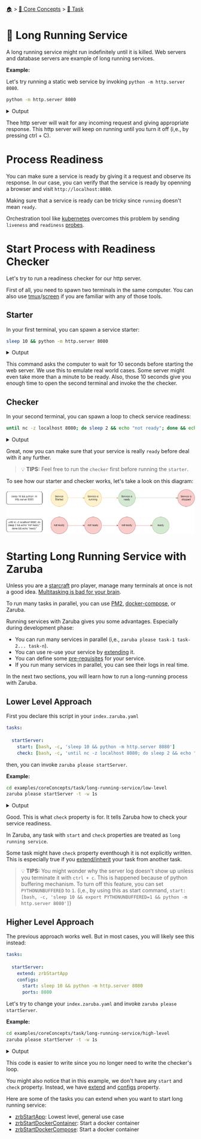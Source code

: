 <!--startTocHeader-->
[🏠](../../README.md) > [🧠 Core Concepts](../README.md) > [🔨 Task](README.md)
# 🍹 Long Running Service
<!--endTocHeader-->

A long running service might run indefinitely until it is killed. Web servers and database servers are example of long running services.

__Example:__

Let's try running a static web service by invoking `python -m http.server 8080`.

```bash
python -m http.server 8080
```

<details>
<summary>Output</summary>

```````
Serving HTTP on 0.0.0.0 port 8080 (http://0.0.0.0:8080/) ...
```````
</details>

Thee http server will wait for any incoming request and giving appropriate response. This http server will keep on running until you turn it off (i,e., by pressing ctrl + C).


# Process Readiness

You can make sure a service is ready by giving it a request and observe its response. In our case, you can verify that the service is ready by openning a browser and visit `http://localhost:8080`.

Making sure that a service is ready can be tricky since `running` doesn't mean `ready`.

Orchestration tool like [kubernetes](https://kubernetes.io/) overcomes this problem by sending `liveness` and `readiness` [probes](https://kubernetes.io/docs/tasks/configure-pod-container/configure-liveness-readiness-startup-probes/).


# Start Process with Readiness Checker

Let's try to run a readiness checker for our http server.

First of all, you need to spawn two terminals in the same computer. You can also use [tmux](https://github.com/tmux/tmux)/[screen](https://linuxhint.com/screen-linux/) if you are familiar with any of those tools.

## Starter

In your first terminal, you can spawn a service starter:

```bash
sleep 10 && python -m http.server 8080
```
<details>
<summary>Output</summary>

````
Serving HTTP on 0.0.0.0 port 8080 (http://0.0.0.0:8080/) ...
````
</details>

This command asks the computer to wait for 10 seconds before starting the web server. We use this to emulate real world cases. Some server might even take more than a minute to be ready. Also, those 10 seconds give you enough time to open the second terminal and invoke the the checker.

## Checker

In your second terminal, you can spawn a loop to check service readiness:

```bash
until nc -z localhost 8080; do sleep 2 && echo "not ready"; done && echo "ready"
```
<details>
<summary>Output</summary>

````
not ready
not ready
not ready
not ready
ready
````
</details>

Great, now you can make sure that your service is really `ready` before deal with it any further.

> 💡 __TIPS:__  Feel free to run the `checker` first before running the `starter`. 

To see how our starter and checker works, let's take a look on this diagram:

![](images/starter-and-checker.png)


# Starting Long Running Service with Zaruba

Unless you are a [starcraft](https://starcraft2.com/en-us/) pro player, manage many terminals at once is not a good idea. [Multitasking is bad for your brain](https://fee.org/articles/multitasking-is-bad-for-your-brain/).

To run many tasks in parallel, you can use [PM2](https://pm2.keymetrics.io/), [docker-compose](https://docs.docker.com/compose/), or Zaruba.

Running services with Zaruba gives you some advantages. Especially during development phase:

* You can run many services in parallel (i,e., `zaruba please task-1 task-2... task-n`).
* You can use re-use your service by [extending](./extend-task.md) it.
* You can define some [pre-requisites](./define-task-dependencies.md) for your service.
* If you run many services in parallel, you can see their logs in real time.

In the next two sections, you will learn how to run a long-running process with Zaruba.

## Lower Level Approach

First you declare this script in your `index.zaruba.yaml`

```yaml
tasks:

  startServer:
    start: [bash, -c, 'sleep 10 && python -m http.server 8080']
    check: [bash, -c, 'until nc -z localhost 8080; do sleep 2 && echo "not ready"; done && echo "ready"']
```

then, you can invoke `zaruba please startServer`.


__Example:__


```bash
cd examples/coreConcepts/task/long-running-service/low-level
zaruba please startServer -t -w 1s
```
 
<details>
<summary>Output</summary>
 
```````
🤖 🔎 Job Starting...
         Elapsed Time: 1.252µs
         Current Time: 09:10:39
🤖 🏁 Running 🍏 startServer starter (Attempt 1 of 3) on /home/gofrendi/zaruba/docs/examples/coreConcepts/task/long-running-service/low-level
🤖 🏁 Running 🍏 startServer readiness checker (Attempt 1 of infinite) on /home/gofrendi/zaruba/docs/examples/coreConcepts/task/long-running-service/low-level
🤖 🔥 Exit 🍏 startServer readiness checker (Attempt 1 of infinite):
        * bash
        * -c
        * nc -z localhost 8080
exit status 1
🤖 🏁 Running 🍏 startServer readiness checker (Attempt 2 of infinite) on /home/gofrendi/zaruba/docs/examples/coreConcepts/task/long-running-service/low-level
🤖 🔥 Exit 🍏 startServer readiness checker (Attempt 2 of infinite):
        * bash
        * -c
        * nc -z localhost 8080
exit status 1
🤖 🏁 Running 🍏 startServer readiness checker (Attempt 3 of infinite) on /home/gofrendi/zaruba/docs/examples/coreConcepts/task/long-running-service/low-level
🤖 🔥 Exit 🍏 startServer readiness checker (Attempt 3 of infinite):
        * bash
        * -c
        * nc -z localhost 8080
exit status 1
🤖    🚀 🍏 startServer          Serving HTTP on 0.0.0.0 port 8080 (http://0.0.0.0:8080/) ...
🤖 🏁 Running 🍏 startServer readiness checker (Attempt 4 of infinite) on /home/gofrendi/zaruba/docs/examples/coreConcepts/task/long-running-service/low-level
🤖 🎉 Successfully running 🍏 startServer readiness checker (Attempt 4 of infinite)
🤖 🔎 Job Running...
         Elapsed Time: 6.011185667s
         Current Time: 09:10:45
         Active Process:
           * (PID=8715) 🍏 startServer starter (Attempt 1 of 3)
🤖 🎉 🎉🎉🎉🎉🎉🎉🎉🎉🎉🎉🎉
🤖 🎉 Job Complete!!! 🎉🎉🎉
🤖 🔥 Terminating
🤖 🔪 Kill 🍏 startServer starter (PID=8715)
🤖    🚀 🍏 startServer          
🤖    🚀 🍏 startServer          Keyboard interrupt received, exiting.
🤖 🎉 Successfully running 🍏 startServer starter (Attempt 1 of 3)
🤖 🔎 Job Ended...
         Elapsed Time: 8.215723871s
         Current Time: 09:10:48
🤖 🔥 🍏 startServer starter exited without any error message
zaruba please startServer   -t -w 1s
```````
</details>



Good. This is what `check` property is for. It tells Zaruba how to check your service readiness. 

In Zaruba, any task with `start` and `check` properties are treated as `long running service`.

Some task might have `check` property eventhough it is not explicitly written. This is especially true if you [extend/inherit](extend-task.md) your task from another task.
    
> 💡 __TIPS:__  You might wonder why the server log doesn't show up unless you terminate it with `ctrl + c`. This is happened because of python buffering mechanism. To turn off this feature, you can set `PYTHONUNBUFFERED` to `1`. (i,e., by using this as start command, `start: [bash, -c, 'sleep 10 && export PYTHONUNBUFFERED=1 && python -m http.server 8080']`)


## Higher Level Approach

The previous approach works well. But in most cases, you will likely see this instead:

```yaml
tasks:

  startServer:
    extend: zrbStartApp
    configs:
      start: sleep 10 && python -m http.server 8080
      ports: 8080
```

Let's try to change your `index.zaruba.yaml` and invoke `zaruba please startServer`.

__Example:__


```bash
cd examples/coreConcepts/task/long-running-service/high-level
zaruba please startServer -t -w 1s
```
 
<details>
<summary>Output</summary>
 
```````
🤖 🔎 Job Starting...
         Elapsed Time: 1.143µs
         Current Time: 09:10:48
🤖 🏁 Running 🔗 updateProjectLinks runner (Attempt 1 of 3) on /home/gofrendi/zaruba/docs/examples/coreConcepts/task/long-running-service/high-level
🤖    🚀 🔗 updateProjectLinks   🎉🎉🎉
🤖    🚀 🔗 updateProjectLinks   Links updated
🤖 🎉 Successfully running 🔗 updateProjectLinks runner (Attempt 1 of 3)
🤖 🏁 Running 🍏 startServer starter (Attempt 1 of 3) on /home/gofrendi/zaruba/docs/examples/coreConcepts/task/long-running-service/high-level
🤖 🏁 Running 🍏 startServer readiness checker (Attempt 1 of infinite) on /home/gofrendi/zaruba/docs/examples/coreConcepts/task/long-running-service/high-level
🤖    🔎 🍏 startServer          🔎 Waiting for port '8080'
🤖    🚀 🍏 startServer          Serving HTTP on 0.0.0.0 port 8080 (http://0.0.0.0:8080/) ...
🤖    🔎 🍏 startServer          🔎 Port '8080' is ready
🤖    🔎 🍏 startServer          🎉🎉🎉
🤖 🎉 Successfully running 🍏 startServer readiness checker (Attempt 1 of infinite)
🤖    🔎 🍏 startServer          📜 Task 'startServer' is ready
🤖 🔎 Job Running...
         Elapsed Time: 11.046714444s
         Current Time: 09:10:59
         Active Process:
           * (PID=8738) 🍏 startServer starter (Attempt 1 of 3)
🤖 🎉 🎉🎉🎉🎉🎉🎉🎉🎉🎉🎉🎉
🤖 🎉 Job Complete!!! 🎉🎉🎉
🤖 🔥 Terminating
🤖 🔪 Kill 🍏 startServer starter (PID=8738)
🤖    🚀 🍏 startServer          
🤖    🚀 🍏 startServer          Keyboard interrupt received, exiting.
🤖    🚀 🍏 startServer          🎉🎉🎉
🤖    🚀 🍏 startServer          📜 Task 'startServer' is started
🤖 🎉 Successfully running 🍏 startServer starter (Attempt 1 of 3)
🤖 🔎 Job Ended...
         Elapsed Time: 13.250058093s
         Current Time: 09:11:01
🤖 🔥 🍏 startServer starter exited without any error message
zaruba please startServer   -t -w 1s
```````
</details>



This code is easier to write since you no longer need to write the checker's loop.

You might also notice that in this example, we don't have any `start` and `check` property. Instead, we have [extend](./extend-task.md) and [configs](./task-configs/README.md) property.

Here are some of the tasks you can extend when you want to start long running service:

* [zrbStartApp](../../coreTasks/zrb-start-app.md): Lowest level, general use case
* [zrbStartDockerContainer](../../coreTasks/zrb-start-docker-container.md): Start a docker container
* [zrbStartDockerCompose](../../coreTasks/zrb-start-docker-compose.md): Start a docker container

<!--startTocSubtopic-->

<!--endTocSubtopic-->